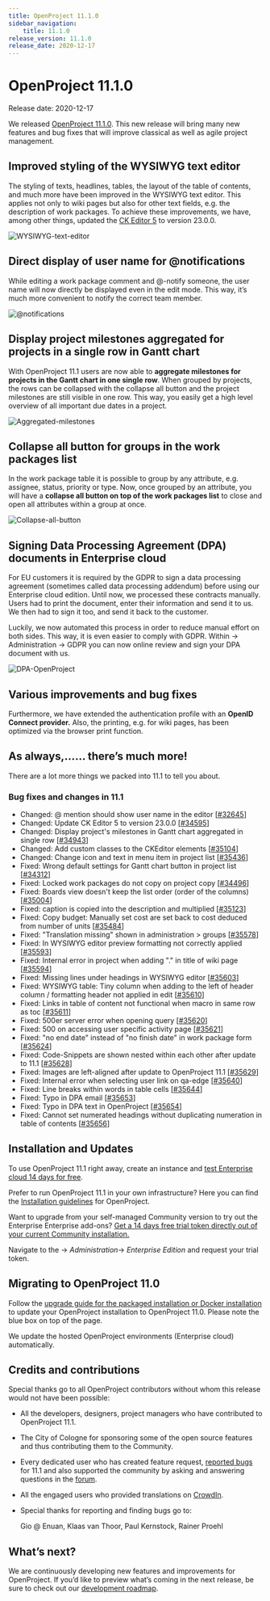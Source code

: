 ```yaml
---
title: OpenProject 11.1.0
sidebar_navigation:
    title: 11.1.0
release_version: 11.1.0
release_date: 2020-12-17
---
```



# OpenProject 11.1.0

Release date: 2020-12-17

We released [OpenProject 11.1.0](https://community.openproject.org/versions/1424).
This new release will bring many new features and bug fixes that will improve classical as well as agile project management.

## Improved styling of the WYSIWYG text editor

The styling of texts, headlines, tables, the layout of the table of  contents, and much more have been improved in the WYSIWYG text editor.  This applies not only to wiki pages but also for other text fields, e.g. the description of work packages. To achieve these improvements, we  have, among other things, updated the [CK Editor 5](https://ckeditor.com/ckeditor-5/) to version 23.0.0.

![WYSIWYG-text-editor](WYSIWYG-text-editor.png)

## Direct display of user name for @notifications

While editing a work package comment and @-notify someone, the user  name will now directly be displayed even in the edit mode. This way,  it’s much more convenient to notify the correct team member.

![@notifications](@notifications.png)

## Display project milestones aggregated for projects in a single row in Gantt chart

With OpenProject 11.1 users are now able to **aggregate milestones for projects in the Gantt chart in one single row**. When grouped by projects, the rows can be collapsed with the collapse  all button and the project milestones are still visible in one row. This way, you easily get a high level overview of all important due dates in a project.

![Aggregated-milestones](Aggregated-milestones.png)

## Collapse all button for groups in the work packages list

In the work package table it is possible to group by any attribute,  e.g. assignee, status, priority or type. Now, once grouped by an  attribute, you will have a **collapse all button on top of the work packages list** to close and open all attributes within a group at once.

![Collapse-all-button](Collapse-all-button.png)

## Signing Data Processing Agreement (DPA) documents in Enterprise cloud

For EU customers it is required by the GDPR to sign a data processing agreement (sometimes called data processing addendum) before using our Enterprise cloud edition. Until now, we processed these contracts manually. Users had to print the document, enter their information and send it to us. We then had to sign it too, and send it back to the customer.

Luckily, we now automated this process in order to reduce manual effort on both sides. This way, it is even easier to comply with GDPR. Within -> Administration -> GDPR you can now online review and sign your DPA document with us.

![DPA-OpenProject](DPA-OpenProject.png)

## Various improvements and bug fixes

Furthermore, we have extended the authentication profile with an **OpenID Connect provider.** Also, the printing, e.g. for wiki pages, has been optimized via the browser print function.

## As always,…… there’s much more!

There are a lot more things we packed into 11.1 to tell you about.

### Bug fixes and changes in 11.1

- Changed: @ mention should show user name in the editor \[[#32645](https://community.openproject.org/wp/32645)\]
- Changed: Update CK Editor 5 to version 23.0.0 \[[#34595](https://community.openproject.org/wp/34595)\]
- Changed: Display project's milestones in Gantt chart aggregated in single row \[[#34943](https://community.openproject.org/wp/34943)\]
- Changed: Add custom classes to the CKEditor elements \[[#35104](https://community.openproject.org/wp/35104)\]
- Changed: Change icon and text in menu item in project list \[[#35436](https://community.openproject.org/wp/35436)\]
- Fixed: Wrong default settings for Gantt chart button in project list \[[#34312](https://community.openproject.org/wp/34312)\]
- Fixed: Locked work packages do not copy on project copy \[[#34496](https://community.openproject.org/wp/34496)\]
- Fixed: Boards view doesn't keep the list order (order of the columns) \[[#35004](https://community.openproject.org/wp/35004)\]
- Fixed: caption is copied into the description and multiplied \[[#35123](https://community.openproject.org/wp/35123)\]
- Fixed: Copy budget: Manually set cost are set back to cost deduced from number of units \[[#35484](https://community.openproject.org/wp/35484)\]
- Fixed: "Translation missing" shown in administration > groups \[[#35578](https://community.openproject.org/wp/35578)\]
- Fixed: In WYSIWYG editor preview formatting not correctly applied \[[#35593](https://community.openproject.org/wp/35593)\]
- Fixed: Internal error in project when adding "." in title of wiki page \[[#35594](https://community.openproject.org/wp/35594)\]
- Fixed: Missing lines under headings in WYSIWYG editor \[[#35603](https://community.openproject.org/wp/35603)\]
- Fixed: WYSIWYG table: Tiny column when adding to the left of header column / formatting header not applied in edit \[[#35610](https://community.openproject.org/wp/35610)\]
- Fixed: Links in table of content not functional when macro in same row as toc \[[#35611](https://community.openproject.org/wp/35611)\]
- Fixed: 500er server error when opening query \[[#35620](https://community.openproject.org/wp/35620)\]
- Fixed: 500 on accessing user specific activity page \[[#35621](https://community.openproject.org/wp/35621)\]
- Fixed: "no end date" instead of "no finish date" in work package form \[[#35624](https://community.openproject.org/wp/35624)\]
- Fixed: Code-Snippets are shown nested within each other after update to 11.1 \[[#35628](https://community.openproject.org/wp/35628)\]
- Fixed: Images are left-aligned after update to OpenProject 11.1 \[[#35629](https://community.openproject.org/wp/35629)\]
- Fixed: Internal error when selecting user link on qa-edge \[[#35640](https://community.openproject.org/wp/35640)\]
- Fixed: Line breaks within words in table cells \[[#35644](https://community.openproject.org/wp/35644)\]
- Fixed: Typo in DPA email \[[#35653](https://community.openproject.org/wp/35653)\]
- Fixed: Typo in DPA text in OpenProject \[[#35654](https://community.openproject.org/wp/35654)\]
- Fixed: Cannot set numerated headings without duplicating numeration in table of contents \[[#35656](https://community.openproject.org/wp/35656)\]

## Installation and Updates

To use OpenProject 11.1 right away, create an instance and [test Enterprise cloud 14 days for free](https://start.openproject.com/).

Prefer to run OpenProject 11.1 in your own infrastructure?
Here you can find the [Installation guidelines](../../../installation-and-operations) for OpenProject.

Want to upgrade from your self-managed Community version to try out the Enterprise Enterprise add-ons? [Get a 14 days free trial token directly out of your current Community installation.](https://www.openproject.org/blog/enterprise-edition-upgrade-test-free/)

Navigate to the -> *Administration*-> *Enterprise Edition* and request your trial token.

## Migrating to OpenProject 11.0

Follow the [upgrade guide for the packaged installation or Docker installation](../../../installation-and-operations/operation/upgrading/) to update your OpenProject installation to OpenProject 11.0. Please note the blue box on top of the page.

We update the hosted OpenProject environments (Enterprise cloud) automatically.

## Credits and contributions

Special thanks go to all OpenProject contributors without whom this release would not have been possible:

- All the developers, designers, project managers who have contributed to OpenProject 11.1.

- The City of Cologne for sponsoring some of the open source features and thus contributing them to the Community.

- Every dedicated user who has created feature request, [reported bugs](../../../development/report-a-bug/) for 11.1 and also supported the community by asking and answering questions in the [forum](https://community.openproject.org/projects/openproject/boards).

- All the engaged users who provided translations on [CrowdIn](https://crowdin.com/projects/opf).

- Special thanks for reporting and finding bugs go to:

  Gio @ Enuan, Klaas van Thoor, Paul Kernstock, Rainer Proehl

## What’s next?

We are continuously developing new features and improvements for  OpenProject. If you’d like to preview what’s coming in the next release, be sure to check out our [development roadmap](https://community.openproject.org/projects/openproject/work_packages?query_id=918).
